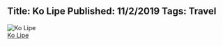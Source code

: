 Title: Ko Lipe
Published: 11/2/2019
Tags: Travel
---


![Ko Lipe](https://lh3.googleusercontent.com/t6CxJV315iHuqGBKyfog9wMpzlz_7iMUKk7j7X7ZYmzegSXJpsq36zUyz9mTsfneVXy3HB7mOIKRRZimNnUkCeYkXOc6ZMkrqVqUCuHyCzOAUtvkSqULW2N2QT1WLvCSb69RJvsEUdpisGevMIP2D85lcR8mrjt0-MM-yOeqrhaBmkicxqjH3Ip5yCa8Ja_u63b9fQhWVSN2MrkLAV0UHtEe2pNu3Yk4xUmO0MOGlDGxg4CN-hgCwRzs6Lbg73vluht2wu7Fg1yhKsDVoG_PeRrOaitbMg2ZuXhfAQT1IyAZau6xQKZ8szA610uJKFaQ90dBIGoVUbWXbXn76ByPiMKVCcScoFwb1ga4QznM-mrZgxraPjoEiuwCLG8hRxIEocTCIDWFbhNjhxrv4tJg_s3MAvHuMv5vND7tyK4G8xmgcmfBz1SqHpm5THY8gE5TRIf4ZSDoV-Cpv6g_ZTUEc4NSnYqOcYEOECGAXlUoqk2uhnhvgxKKoissv8yeniP5jUaRR5iTDWWqJaEjSGb7w5AqlmIjk_Sknz1jY_JyQR_T91DWGXVch8eY-CKUWk7ZNoCbdjeKlDe3-AEX7JH831Fi4sEwN6Ky3XuHoVe3kZMO2r4nNpuGiZewI7kbrMvjlY9smGmEGumxt7DS0eyXTJHCSNAGp0qZh_XlhGY7Rly9ckY1d5KLcYI=s205-p-k-no)  
<a href="https://photos.app.goo.gl/q6zEMCYgyoL63iKV6" target="_blank">Ko Lipe</a>
